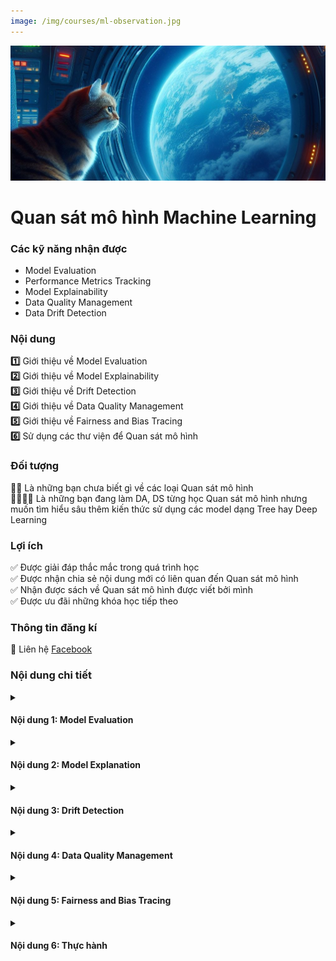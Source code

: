 ```yaml
---
image: /img/courses/ml-observation.jpg
---
```


<img src="/img/courses/ml-observation.jpg" alt="drawing" width="1000"/>

<div class="course_title"><h1>Quan sát mô hình Machine Learning</h1></div>

### Các kỹ năng nhận được

<ul id="skills">
  <li>Model Evaluation</li>
  <li>Performance Metrics Tracking</li>
  <li>Model Explainability</li>
  <li>Data Quality Management</li>
  <li> Data Drift Detection</li>
</ul>  

### Nội dung 
**:one:** Giới thiệu về Model Evaluation\
**:two:** Giới thiệu về Model Explainability\
**:three:** Giới thiệu về Drift Detection\
**:four:** Giới thiệu về Data Quality Management\
**:five:** Giới thiệu về Fairness and Bias Tracing\
**:six:** Sử dụng các thư viện để Quan sát mô hình

### Đối tượng

**🤚🤚** Là những bạn chưa biết gì về các loại Quan sát mô hình\
**👩‍💻🧑‍💻** Là những bạn đang làm DA, DS từng học Quan sát mô hình nhưng muốn tìm hiểu sâu thêm kiến thức sử dụng các model dạng Tree hay Deep Learning

### Lợi ích 
✅️ Được giải đáp thắc mắc trong quá trình học\
✅️ Được nhận chia sẻ nội dung mới có liên quan đến Quan sát mô hình\
✅️ Nhận được sách về Quan sát mô hình được viết bởi mình\
✅️ Được ưu đãi những khóa học tiếp theo

### Thông tin đăng kí

📝 Liên hệ [Facebook](https://www.facebook.com/datasciencedances)

###  Nội dung chi tiết 


<details>
  <summary><h4>Nội dung 1: Model Evaluation</h4></summary>
- Basic metrics
  - classification
  - regression
  - ranking
  - timeseries
- Domain specific metrics
  - nlp
  - computer vision
  - audio
- Model Selection
  - Cross Validation(Kfold, Stratified Kfold, Leave One Out)
  - Boostrap
  - Timesplit
  - Model selection
</details>

<details>
  <summary><h4>Nội dung 2: Model Explanation</h4></summary>
- Model agnostic (Phương pháp giải thích độc lập với mô hình)
- Model Specific (Phương pháp giải thích theo từng loại mô hình)
- Local Method(Theo từng instance)
- Global Method(Theo toàn bộ dữ liệu)
</details>

<details>
  <summary><h4>Nội dung 3: Drift Detection</h4></summary>
- Drift Detection là gì
- Phát hiện Drift sử dụng phương pháp thống kê
- Phát hiện Drift dựa vào phương pháp máy học
- Monitor drift như thế nào
- Handle drift như thế nào
</details>

<details>
  <summary><h4>Nội dung 4: Data Quality Management</h4></summary>
- Tại sao cần quản lý chất lượng dữ liệu?
- Các chiều chất lượng dữ liệu
- Phát hiện Anomaly sử dụng phương pháp thống kê / Máy học
- Data lineage và tracking
- Data testing
- Noise và Bias Detection
</details>

<details>
  <summary><h4>Nội dung 5: Fairness and Bias Tracing</h4></summary>
- Tại sao cần phát hiện và xử lý bias?
- Fairness metrics
- Bias detection sử dùng SHAP, LIME
- Bias Mitigation
</details>

<details>
  <summary><h4>Nội dung 6: Thực hành</h4></summary>

</details>







